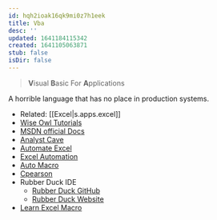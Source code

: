 ```yaml
---
id: hqh2ioak16qk9mi0z7h1eek
title: Vba
desc: ''
updated: 1641184115342
created: 1641105063871
stub: false
isDir: false
---
```



> **V**isual **B**asic For **A**pplications

A horrible language that has no place in production systems.

- Related: [[Excel|s.apps.excel]]
- [Wise Owl Tutorials](https://www.youtube.com/c/WiseOwlTutorials)
- [MSDN official Docs](https://docs.microsoft.com/en-us/office/vba/api/overview/excel)
- [Analyst Cave](https://analystcave.com/excel-vba-tutorial/)
- [Automate Excel](https://www.automateexcel.com/learn-vba-tutorial/)
- [Excel Automation](https://www.rondebruin.nl/win/s1/outlook/mail.htm)
- [Auto Macro](https://www.automateexcel.com/vba-code-generator#shortcuts)
- [Cpearson](http://www.cpearson.com/Excel/Topic.aspx)
- Rubber Duck IDE
  - [Rubber Duck GitHub](https://github.com/rubberduck-vba/Rubberduck/)
  - [Rubber Duck Website](https://rubberduckvba.com/)
- [Learn Excel Macro](http://learnexcelmacro.com/wp/download/)
